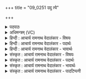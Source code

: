 +++
title = "09_0251 उदु त्ये"

+++
<details><summary>पदपाठः</summary>

उ꣢द्। उ꣣। त्ये꣢। म꣡धु꣢꣯मत्तमाः। गि꣡रः꣢꣯। स्तो꣡मा꣢꣯सः। ई꣣रते। सत्राजि꣡तः꣢। स꣣त्रा। जि꣡तः꣢꣯। ध꣣नसाः꣢। ध꣣न। साः꣢। अ꣡क्षि꣢꣯तोतयः। अ꣡क्षि꣢꣯त। ऊ꣣तयः। वाजय꣡न्तः꣢। र꣡थाः꣢꣯। इ꣣व। २५१।
</details>

<details><summary>अधिमन्त्रम् (VC)</summary>

- इन्द्रः
- मेधातिथिर्मेध्यातिथिर्वा काण्वः
- बृहती
- मध्यमः
- ऐन्द्रं काण्डम्
</details>

<details><summary>हिन्दी : आचार्य रामनाथ वेदालंकार - विषयः</summary>

अगले मन्त्र में यह वर्णन है कि मेरे कैसे स्तोत्र किस प्रकार परमात्मा के प्रति उठ रहे हैं।
</details>

<details><summary>हिन्दी : आचार्य रामनाथ वेदालंकार - पदार्थः</summary>

पदार्थान्वय -  (त्ये) वे (मधुमत्तमाः) अत्यन्त मधुर, (सत्राजितः) सत्यजयी, (धनसाः) स्तोता को सद्गुणरूप धन प्रदान करनेवाले, (अक्षितोतयः) अक्षय रक्षावाले, (वाजयन्तः) स्तोता को आत्मबल प्रदान करनेवाले, (गिरः) परमेश्वर की अर्चना में साधनभूत (स्तोमासः) मेरे स्तोत्र (रथाः इव) अन्तरिक्ष में चलनेवाले विमान-रूप रथों के समान (उद्-ईरते उ) उठ रहे हैं। जो विमान-रूप रथ भी (सत्राजितः) समवेत शत्रुओं को जीतने में साधनभूत, (धनसाः) स्थानान्तर से धन को लाने में साधनभूत, (अक्षितोतयः) अक्षय रक्षा के साधनभूत, (वाजयन्तः) अन्न आदि को देशान्तर में पहुंचानेवाले तथा (मधुमत्तमाः) अतिशय मधुर गतिवाले होते हैं ॥९॥ इस मन्त्र में श्लिष्टोपमालङ्कार है ॥९॥
</details>

<details><summary>हिन्दी : आचार्य रामनाथ वेदालंकार - भावार्थः</summary>

भावार्थ -  जगदीश्वर की महिमा गाने के लिए मेरी जिह्वा मधुर-मधुर स्तोत्रों को उठा रही है, जैसे विमान-चालक मधुर गतिवाले विमान यानों को ऊपर उठाता है ॥९॥
</details>

<details><summary>संस्कृत : आचार्य रामनाथ वेदालंकार - विषयः</summary>

अथ मदीयाः कीदृशाः स्तोमाः कथं परमात्मानं प्रत्युद्गच्छन्तीत्याह।
</details>

<details><summary>संस्कृत : आचार्य रामनाथ वेदालंकार - पदार्थः</summary>

पदार्थान्वय -  (त्ये) ते (मधुमत्तमाः) अतिशयेन मधुराः, (सत्राजितः) सत्यजितः। सत्रा इति सत्यनाम। निघं० ३।१०। (धनसाः) धनं सद्गुणरूपं स्तोत्रे सनन्ति प्रयच्छन्ति प्रापयन्ति ये ते। षणु दाने धातोः ‘जनसनखनक्रमगमो विट्’ अ० ३।२।६७ इति विट्। ‘विड्वनोरनुनासिकस्यात्’ अ० ६।४।४१ इत्याकारान्तादेशः। (अक्षितोतयः) अक्षिता अक्षीणा ऊतिः रक्षा येषां ते, (वाजयन्तः) स्तोतुः वाजम् आत्मबलं जनयन्तः। वाज इति बलनाम। निघं० २।९। वाजं बलं कुर्वन्तीति वाजयन्ति, शतरि वाजयन्तः। (गिरः२) अर्चनसाधनीभूताः। गृणन्ति अर्चन्ति यैस्ते। गृणातिः अर्चतिकर्मा। निघं० ३।१४। (स्तोमासः) मदीयाः, स्तोमाः, मम स्तोत्राणि (रथाः इव) विमानयानानीव (उद्-ईरते उ) उद्गच्छन्ति खलु। ईर गतौ कम्पने च अदादिः। विशेषणानि रथपक्षेऽपि योजनीयानि। रथा अपि कीदृशाः ? (सत्राजितः) सीदन्ति ये ते सत्राः समवेताः शत्रवस्तान् जयन्ति एभिस्ते। षद्लृ धातोरौणादिके ‘त्र’ प्रत्यये सत्रशब्दः सिध्यति। ‘अन्येषामपि दृश्यते’ अ० ६।३।१३७ इति पूर्वपदस्य दीर्घः। (धनसाः) धनं सन्वन्ति आहरन्ति यैस्ते, (अक्षितोतयः) अक्षिता अक्षीणा ऊतिः रक्षा यैस्ते अक्षीणरक्षाः, (वाजयन्तः) अन्नादिकं देशान्तरं प्रापयितुं चेष्टमानाः। वाज इत्यन्ननाम। निघं० २।७। (मधुमत्तमाः) अतिशयमधुरगतयः ॥९॥ अत्र श्लिष्टोपमालङ्कारः ॥९॥
</details>

<details><summary>संस्कृत : आचार्य रामनाथ वेदालंकार - भावार्थः</summary>

भावार्थ -  जगदीश्वरस्य महिमानं गातुं मदीया रसना मधुरमधुरान् स्तोमान् उदीरयति, यथा विमानचालको मधुरगतीनि विमानयानान्यूर्ध्वं नयति ॥९॥
</details>

<details><summary>संस्कृत : आचार्य रामनाथ वेदालंकार - पादटिप्पनी</summary>

टिप्पनी -   १. ऋ० ८।३।१५, साम० १३६२, अथ० २०।१०।१; २०।५९।१। २. ‘त्ये गिरः’ इति न संगच्छते, लिङ्गभेदात्। अतो ‘गिरः’ इति ‘स्तोमासः’ इत्यस्य विशेषणत्वेनास्माभिः स्वीकृतम्। भरतस्तु उदीरते उदीरयन्ति, स्तोमास स्तोतारः मधुमत्तमाः रसवत्तमाः गिरः स्तुतीः इति समाधत्ते। सायणः ‘गिरः’ आप्रगीताः शस्त्ररूपा वाचः, ‘स्तोमास’ प्रगीतानि बहिष्पवमानादीनि स्तोत्राणि च इति व्याचष्टे।
</details>